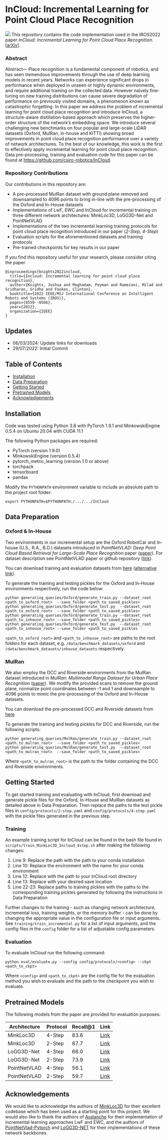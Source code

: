# InCloud: Incremental Learning for Point Cloud Place Recognition
![](figures/InCloud.png?style=centerm)
This repository contains the code implementation used in the IROS2022 paper *InCloud: Incremental Learning for Point Cloud Place Recognition*. \[[arXiv](https://arxiv.org/abs/2203.00807)].  

### Abstract 
Abstract— Place recognition is a fundamental component of robotics, and has seen tremendous improvements through the use of deep learning models in recent years. Networks can experience significant drops in performance when deployed in unseen or highly dynamic environments, and require additional training on the collected data. However naively fine-tuning on new training distributions can cause severe degradation of performance on previously visited domains, a phenomenon known as catastrophic forgetting. In this paper we address the problem of incremental learning for point cloud place recognition and introduce InCloud, a structure-aware distillation-based approach which preserves the higher-order structure of the network’s embedding space. We introduce several challenging new benchmarks on four popular and large-scale LiDAR datasets (Oxford, MulRan, In-house and KITTI) showing broad improvements in point cloud place recognition performance over a variety of network architectures. To the best of our knowledge, this work is the first to effectively apply incremental learning for point cloud place recognition. Data pre-processing, training and evaluation code for this paper can be found at https://github.com/csiro-robotics/InCloud. 

### Repository Contributions
Our contributions in this repository are:

- A pre-processed MulRan dataset with ground plane removed and downsampled to 4096 points to bring in-line with the pre-processing of the Oxford and In-House datasets
- Implementations of LwF, EWC and InCloud for incremental training on three different network architectures:  MinkLoc3D, LoGG3D-Net and PointNetVLAD 
- Implementations of the two incremental learning training protocols  for point cloud place recognition introduced in our paper (*2-Step, 4-Step*)
- Evaluation scripts for the aforementioned datasets and training protocols
- Pre-trained checkpoints for key results in our paper 

If you find this repository useful for your research, please consider citing the paper

```
@inproceedings{knights2022incloud,
  title={Incloud: Incremental learning for point cloud place recognition},
  author={Knights, Joshua and Moghadam, Peyman and Ramezani, Milad and Sridharan, Sridha and Fookes, Clinton},
  booktitle={2022 IEEE/RSJ International Conference on Intelligent Robots and Systems (IROS)},
  pages={8559--8566},
  year={2022},
  organization={IEEE}
}
```

## Updates 
- 06/03/2024: Update links for downloads
- 29/07/2022: Initial Commit

## Table of Contents
- [Installation](#installation)
- [Data Preparation](#data-preparation)
 - [Getting Started](#getting-started)
- [Pretrained Models](#models)
- [Acknowledgements](#acknowledgements)

## Installation
Code was tested using Python 3.8 with PyTorch 1.9.1 and MinkowskiEngine 0.5.4 on Ubuntu 20.04 with CUDA 11.1

The following Python packages are required:
* PyTorch (version 1.9.0)
* MinkowskiEngine (version 0.5.4)
* pytorch_metric_learning (version 1.0 or above)
* torchpack
* tensorboard
* pandas


Modify the `PYTHONPATH` environment variable to include an absolute path to the project root folder: 
```
export PYTHONPATH=$PYTHONPATH:/.../.../InCloud
 ```


## Data Preparation 
<a name="data-preparation"></a>
### Oxford & In-House
Two environments in our incremental setup are the Oxford RobotCar and In-house (U.S., R.A., B.D.) datasets introduced in *PointNetVLAD: Deep Point Cloud Based Retrieval for Large-Scale Place Recognition* paper ([paper](https://arxiv.org/pdf/1804.03492)).  For dataset description see PointNetVLAD paper or github repository ([link](https://github.com/mikacuy/pointnetvlad)).

You can download training and evaluation datasets from [here](https://drive.google.com/open?id=1rflmyfZ1v9cGGH0RL4qXRrKhg-8A-U9q) ([alternative link](https://drive.google.com/file/d/1-1HA9Etw2PpZ8zHd3cjrfiZa8xzbp41J/view?usp=sharing)). 

To generate the training and testing pickles for the Oxford and In-House environments respectively, run the code below:

    python generating_queries/Oxford/generate_train.py --dataset_root <path_to_oxford_root>  --save_folder <path_to_saved_pickles>
    python generating_queries/Oxford/generate_test.py  --dataset_root <path_to_oxford_root>  --save_folder <path_to_saved_pickles>
    python generating_queries/Oxford/generate_train.py --dataset_root <path_to_inhouse_root> --save_folder <path_to_saved_pickles>
    python generating_queries/Oxford/generate_test.py  --dataset_root <path_to_inhouse_root> --save_folder <path_to_saved_pickles

`<path_to_oxford_root>` and `<path_to_inhouse_root>` are paths to the root folders for each dataset, e.g. `/data/benchmark_datasets/oxford` and `/data/benchmark_datasets/inhouse_datasets` respectively.

### MulRan 
We also employ the DCC and Riverside environments from the MulRan dataset introduced in *MulRan: Multimodal Range Dataset for Urban Place Recognition* ([paper](https://ieeexplore.ieee.org/document/9197298)).  We modify the provided scans to remove the ground plane, normalize point coordinates between -1 and 1 and downsample to 4096 points to mimic the pre-processing of the Oxford and In-House datasets.  

You can download the pre-processed DCC and Riverside datasets from [here](https://www.dropbox.com/scl/fo/f6x9j2y1r9gmhydmfbskz/h?rlkey=7tndaex2wss5h3xa44v4ll527&dl=0)

To generate the training and testing pickles for DCC and Riverside, run the following scripts:

    python generating_queries/MulRan/generate_train.py --dataset_root <path_to_mulran_root>  --save_folder <path_to_saved_pickles>
    python generating_queries/MulRan/generate_test.py  --dataset_root <path_to_mulran_root>  --save_folder <path_to_saved_pickles>

Where `<path_to_mulran_root>` is the path to the folder containing the DCC and Riverside environments.

## Getting Started 
<a name="getting-started"></a>
To get started training and evaluating with InCloud, first download and generate pickle files for the Oxford, In-House and MulRan datasets as detailed above in Data Preparation.  Then replace the paths to the test pickle files in `config/protocols/2-step.yaml` and `config/protocols/4-step.yaml` with the pickle files generated in the previous step.

### Training
An example training script for InCloud can be found in the bash file found in `scripts/train_MinkLoc3D_Incloud_4step.sh` after making the following changes:

 1. Line 9: Replace the path with the path to your conda installation
 2. Line 10: Replace the environment with the name for your conda environment
 3. Line 12: Replace with the path to your InCloud root directory
 4. Line 13: Replace with your desired save location
 5. Line 22-23: Replace paths to training pickles with the paths to the corresponding training pickles generated by following the instructions in Data Preparation 

Further changes to the training - such as changing network architecture, incremental loss, training weights, or the memory buffer - can be done by changing the appropriate value in the configuration file or input arguments.  See `training/train_incremental.py` for a list of input arguments, and the config files in the `config` folder for a list of adjustable config parameters.

### Evaluation
To evaluate InCloud run the following command:

    python eval/evaluate.py --config config/protocols/<config> --ckpt <path_to_ckpt>
   
   Where `<config>` and `<path_to_ckpt>` are the config file for the evaluation method you wish to evaluate and the path to the checkpoint you wish to evaluate. 


## Pretrained Models
<a name="models"></a>
The following models from the paper are provided for evaluation purposes:

|Architecture  | Protocol | Recall@1 | Link | 
|--|--|--|--|
| MinkLoc3D | 4-Step  | 83.6 | [Link](https://www.dropbox.com/scl/fi/o4mvbmmogj89mskpzlr1j/4-Step-MinkLoc.pth?rlkey=5bkrib5bxxhw1xeihrw60x40l&dl=0) |
| MinkLoc3D | 2-Step  | 87.7 | [Link](https://www.dropbox.com/scl/fi/kxsbr93buxqwmgk6e4ux3/2-Step-MinkLoc.pth?rlkey=jqtukrk4u3gtzbyqq0h69jid5&dl=0) |
| LoGG3D-Net | 4-Step  | 66.0 | [Link](https://www.dropbox.com/scl/fi/8667d7arrkhewm3d3bncn/4-Step-LoGG3D.pth?rlkey=9g1697gtnzetdet3rbx8ez7gj&dl=0) |
| LoGG3D-Net | 2-Step  | 73.9 | [Link](https://www.dropbox.com/scl/fi/lnh33xre7j4q1xhxqn7g9/2-Step-LoGG3D.pth?rlkey=r97h9n8j5sbck76d25v2o7ixr&dl=0) |
| PointNetVLAD | 4-Step  | 56.1 | [Link](https://www.dropbox.com/scl/fi/215wo1z18rwbeqa69sifl/4-Step-VLAD.pth?rlkey=tm9vbc7l72yppmpfvgwd07n1z&dl=0) |
| PointNetVLAD | 2-Step  | 59.7 | [Link](https://www.dropbox.com/scl/fi/l615snsoizhbc1oh9eok5/2-Step-VLAD.pth?rlkey=j4qq0vgb1krcqgivrp8p392d3&dl=0) |

## Acknowledgements
We would like to acknowledge the authors of [MinkLoc3D](https://github.com/jac99/MinkLoc3D) for their excellent codebase which has been used as a starting point for this project.  We would also like to thank the authors of [Avalanche](https://github.com/ContinualAI/avalanche) for their implementation of incremental learning approaches LwF and EWC, and the authors of [PointNetVlad-Pytorch](https://github.com/cattaneod/PointNetVlad-Pytorch) and [LoGG3D-NET](https://github.com/csiro-robotics/LoGG3D-Net) for their implementations of these network backbones.
